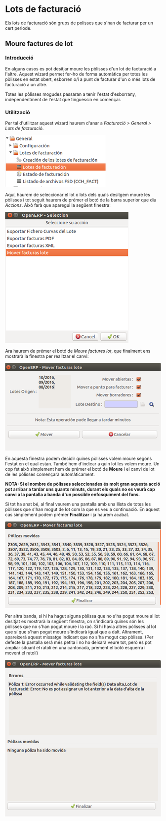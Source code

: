 # Lots de facturació

Els lots de facturació són grups de polisses que s'han de facturar per un cert periode.

## Moure factures de lot

### Introducció

En alguns casos es pot desitjar moure les pòlisses d'un lot de facturació a l'altre.
Aquest wizard permet fer-ho de forma automàtica per totes les pòlisses en estat
obert, esborren o/i a punt de facturar d'un o més lots de facturació a un altre.

Totes les pòlisses mogudes passaran a tenir l'estat d'esborrany, independentment
de l'estat que tinguessin en començar.

### Utilització

Per tal d'utilitzar aquest wizard haurem d'anar a *Facturació > General > Lots de facturació*.

![Figura 1](_static/move_invoices_lot/menu.png)

Aquí, haurem de seleccionar el lot o lots dels quals desitgem moure les pòlisses i
tot seguit haurem de prémer el botó de la barra superior que diu *Accions*. Això
farà que aparegui la següent finestra:

![Figura 2](_static/move_invoices_lot/selection.png)

Ara haurem de prémer el botó de *Moure factures lot*, que finalment ens mostrarà
la finestra per realitzar el canvi:

![Figura 3](_static/move_invoices_lot/wizard_init.png)

En aquesta finestra podem decidir quines pòlisses volem moure segons l'estat en
el qual estan. També hem d'indicar a quin lot les volem moure. Un cop fet això simplement
hem de prémer el botó de **Moure** i el canvi de lot de les pòlisses començarà automàticament.

**NOTA: Si el nombre de pòlisses seleccionades és molt gran aquesta acció pot arribar
a tardar uns quants minuts, durant els quals no es veurà cap canvi a la pantalla a
banda d'un possible enfosquiment del fons.**

Si tot ha anat bé, al final veurem una pantalla amb una llista de totes les pòlisses
que s'han mogut de lot com la que es veu a continuació. En aquest cas simplement
podem prémer **Finalitzar** i ja haurem acabat.

![Figura 4](_static/move_invoices_lot/wizard_good_end.png)

Per altra banda, si hi ha hagut alguna pòlissa que no s'ha pogut moure al lot desitjat
es mostrarà la següent finestra, on s'indicarà quines són les pòlisses que no s'han
pogut moure i la raó. Si hi havia altres pòlisses al lot que sí que s'han pogut
moure s'indicarà igual que a dalt. Altrament, apareixerà aquest missatge indicant que
no s'ha mogut cap pòlissa. (Per defecte la pantalla serà més petita i no ho deixarà
veure tot, però es pot ampliar situant el ratolí en una cantonada, prement el botó
esquerra i movent el ratolí)

![Figura 5](_static/move_invoices_lot/wizard_bad_end.png)
